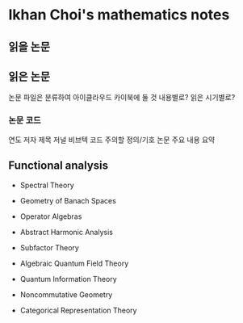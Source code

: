 # Ikhan Choi's mathematics notes





## 읽을 논문





## 읽은 논문


논문 파일은 분류하여 아이클라우드 카이북에 둘 것
	내용별로? 읽은 시기별로?


### 논문 코드
연도 저자 제목 저널
비브텍 코드
주의할 정의/기호
논문 주요 내용 요약


## Functional analysis

- Spectral Theory
- Geometry of Banach Spaces

- Operator Algebras
- Abstract Harmonic Analysis
- Subfactor Theory

- Algebraic Quantum Field Theory
- Quantum Information Theory
- Noncommutative Geometry
- Categorical Representation Theory